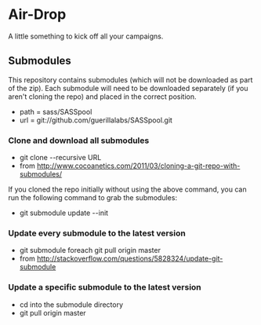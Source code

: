 # Air-Drop

A little something to kick off all your campaigns.

## Submodules

This repository contains submodules (which will not be downloaded as part of the zip). Each submodule will need to be downloaded separately (if you aren't cloning the repo) and placed in the correct position.

* path = sass/SASSpool
* url = git://github.com/guerillalabs/SASSpool.git

### Clone and download all submodules

* git clone --recursive URL
* from http://www.cocoanetics.com/2011/03/cloning-a-git-repo-with-submodules/

If you cloned the repo initially without using the above command, you can run the following command to grab the submodules:

* git submodule update --init

### Update every submodule to the latest version

* git submodule foreach git pull origin master
* from http://stackoverflow.com/questions/5828324/update-git-submodule

### Update a specific submodule to the latest version

* cd into the submodule directory
* git pull origin master